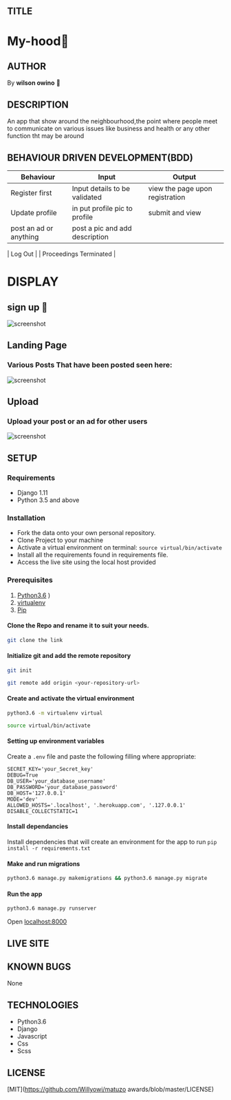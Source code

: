 ## TITLE 
# My-hood:gift_heart:

## AUTHOR
By **wilson owino** :100:

## DESCRIPTION
An app that show around the neighbourhood,the point where people meet to communicate on various issues like business and health or any other function tht may be around


## BEHAVIOUR DRIVEN DEVELOPMENT(BDD)

| Behaviour | Input                     | Output                    |
| --------- | ------------------------- | ------------------------- |
| Register first | Input details to be validated | view the page upon registration |
| Update profile | in put profile pic to profile |  submit and view |
| post an ad or anything | post a pic and add description | 

| Log Out |   | Proceedings Terminated |


# DISPLAY

## sign up :book:
![screenshot](/static/photos/registration.png)
## Landing Page 
### Various Posts That have been posted seen here:
![screenshot](/static/photos/land.png)


## Upload 
### Upload your post or an ad for  other users
![screenshot](/static/photos/upload.png)





## SETUP
### Requirements
* Django 1.11
* Python 3.5 and above 
### Installation
* Fork the data onto your own personal repository.
* Clone Project to your machine
* Activate a virtual environment on terminal: `source virtual/bin/activate`
* Install all the requirements found in requirements file.
* Access the live site using the local host provided

### Prerequisites
1. [Python3.6](https://www.python.org/downloads/)
)
2. [virtualenv](https://virtualenv.pypa.io/en/stable/installation/)
3. [Pip](https://pip.pypa.io/en/stable/installing/)
#### Clone the Repo and rename it to suit your needs.
```bash
git clone the link
```
#### Initialize git and add the remote repository
```bash
git init
```
```bash
git remote add origin <your-repository-url>
```

#### Create and activate the virtual environment
```bash
python3.6 -m virtualenv virtual
```

```bash
source virtual/bin/activate
```

#### Setting up environment variables
Create a `.env` file and paste the following filling where appropriate:
```
SECRET_KEY='your_Secret_key'
DEBUG=True
DB_USER='your_database_username'
DB_PASSWORD='your_database_password'
DB_HOST='127.0.0.1'
MODE='dev' 
ALLOWED_HOSTS='.localhost', '.herokuapp.com', '.127.0.0.1'
DISABLE_COLLECTSTATIC=1
```

#### Install dependancies
Install dependencies that will create an environment for the app to run
`pip install -r requirements.txt`

#### Make and run migrations
```bash
python3.6 manage.py makemigrations && python3.6 manage.py migrate
```

#### Run the app
```bash
python3.6 manage.py runserver
```
Open [localhost:8000](http://127.0.0.1:8000/)


## LIVE SITE
## KNOWN BUGS
None

## TECHNOLOGIES
* Python3.6
* Django
* Javascript
* Css
* Scss

## LICENSE
[MIT](https://github.com/Willyowi/matuzo awards/blob/master/LICENSE)
